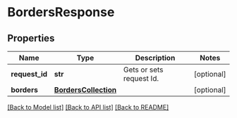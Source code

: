 # BordersResponse

## Properties
Name | Type | Description | Notes
------------ | ------------- | ------------- | -------------
**request_id** | **str** | Gets or sets request Id. | [optional] 
**borders** | [**BordersCollection**](BordersCollection.md) |  | [optional] 

[[Back to Model list]](../README.md#documentation-for-models) [[Back to API list]](../README.md#documentation-for-api-endpoints) [[Back to README]](../README.md)

